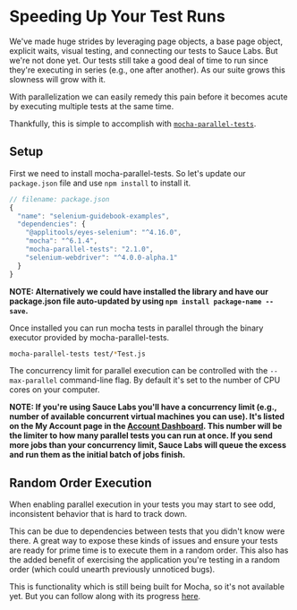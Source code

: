 # Speeding Up Your Test Runs

We've made huge strides by leveraging page objects, a base page object, explicit waits, visual testing, and connecting our tests to Sauce Labs. But we're not done yet. Our tests still take a good deal of time to run since they're executing in series (e.g., one after another). As our suite grows this slowness will grow with it.

With parallelization we can easily remedy this pain before it becomes acute by executing multiple tests at the same time.

Thankfully, this is simple to accomplish with [`mocha-parallel-tests`](https://www.npmjs.com/package/mocha-parallel-tests).

## Setup

First we need to install mocha-parallel-tests. So let's update our `package.json` file and use `npm install` to install it.

```javascript
// filename: package.json
{
  "name": "selenium-guidebook-examples",
  "dependencies": {
    "@applitools/eyes-selenium": "^4.16.0",
    "mocha": "^6.1.4",
    "mocha-parallel-tests": "2.1.0",
    "selenium-webdriver": "^4.0.0-alpha.1"
  }
}
```

__NOTE: Alternatively we could have installed the library and have our package.json file auto-updated by using `npm install package-name --save`.__

Once installed you can run mocha tests in parallel through the binary executor provided by mocha-parallel-tests.

```sh
mocha-parallel-tests test/*Test.js
```

The concurrency limit for parallel execution can be controlled with the `--max-parallel` command-line flag. By default it's set to the number of CPU cores on your computer.

__NOTE: If you're using Sauce Labs you'll have a concurrency limit (e.g., number of available concurrent virtual machines you can use). It's listed on the My Account page in the [Account Dashboard](https://saucelabs.com/account). This number will be the limiter to how many parallel tests you can run at once. If you send more jobs than your concurrency limit, Sauce Labs will queue the excess and run them as the initial batch of jobs finish.__

## Random Order Execution

When enabling parallel execution in your tests you may start to see odd, inconsistent behavior that is hard to track down.

This can be due to dependencies between tests that you didn't know were there. A great way to expose these kinds of issues and ensure your tests are ready for prime time is to execute them in a random order. This also has the added benefit of exercising the application you're testing in a random order (which could unearth previously unnoticed bugs).

This is functionality which is still being built for Mocha, so it's not available yet. But you can follow along with its progress [here](https://github.com/mochajs/mocha/issues/902).


